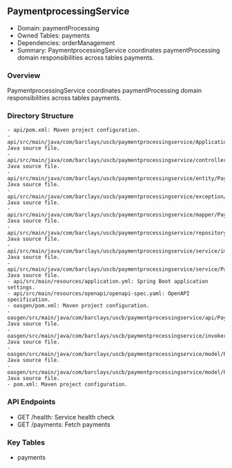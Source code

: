## PaymentprocessingService

- Domain: paymentProcessing
- Owned Tables: payments
- Dependencies: orderManagement
- Summary: PaymentprocessingService coordinates paymentProcessing domain responsibilities across tables payments.

### Overview
PaymentprocessingService coordinates paymentProcessing domain responsibilities across tables payments.

### Directory Structure
```
- api/pom.xml: Maven project configuration.
- api/src/main/java/com/barclays/uscb/paymentprocessingservice/Application.java: Java source file.
- api/src/main/java/com/barclays/uscb/paymentprocessingservice/controller/PaymentprocessingController.java: Java source file.
- api/src/main/java/com/barclays/uscb/paymentprocessingservice/entity/PaymentprocessingEntity.java: Java source file.
- api/src/main/java/com/barclays/uscb/paymentprocessingservice/exception/GlobalExceptionHandler.java: Java source file.
- api/src/main/java/com/barclays/uscb/paymentprocessingservice/mapper/PaymentprocessingMapper.java: Java source file.
- api/src/main/java/com/barclays/uscb/paymentprocessingservice/repository/PaymentprocessingRepository.java: Java source file.
- api/src/main/java/com/barclays/uscb/paymentprocessingservice/service/impl/PaymentprocessingServiceImpl.java: Java source file.
- api/src/main/java/com/barclays/uscb/paymentprocessingservice/service/PaymentprocessingService.java: Java source file.
- api/src/main/resources/application.yml: Spring Boot application settings.
- api/src/main/resources/openapi/openapi-spec.yaml: OpenAPI specification.
- oasgen/pom.xml: Maven project configuration.
- oasgen/src/main/java/com/barclays/uscb/paymentprocessingservice/api/PaymentprocessingApi.java: Java source file.
- oasgen/src/main/java/com/barclays/uscb/paymentprocessingservice/invoker/ApiClient.java: Java source file.
- oasgen/src/main/java/com/barclays/uscb/paymentprocessingservice/model/PaymentprocessingHealthResponse.java: Java source file.
- oasgen/src/main/java/com/barclays/uscb/paymentprocessingservice/model/PaymentsRecord.java: Java source file.
- pom.xml: Maven project configuration.
```

### API Endpoints
- GET /health: Service health check
- GET /payments: Fetch payments

### Key Tables
- payments
